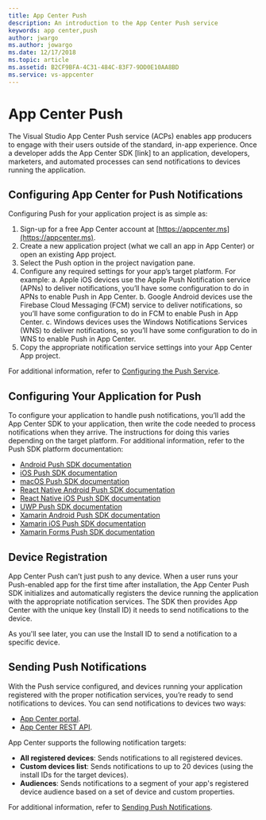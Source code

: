 ```yaml
---
title: App Center Push
description: An introduction to the App Center Push service
keywords: app center,push
author: jwargo
ms.author: jowargo
ms.date: 12/17/2018
ms.topic: article
ms.assetid: B2CF9BFA-4C31-484C-83F7-9DD0E10AA8BD
ms.service: vs-appcenter
---
```


# App Center Push

The Visual Studio App Center Push service (ACPs) enables app producers to engage with their users outside of the standard, in-app experience. Once a developer adds the App Center SDK [link] to an application, developers, marketers, and automated processes can send notifications to devices running the application.  

## Configuring App Center for Push Notifications

Configuring Push for your application project is as simple as:

1. Sign-up for a free App Center account at [https://appcenter.ms](https://appcenter.ms).
2. Create a new application project (what we call an app in App Center) or open an existing App project.
3. Select the Push option in the project navigation pane.
4. Configure any required settings for your app’s target platform. For example:
  a. Apple iOS devices use the Apple Push Notification service (APNs) to deliver notifications, you’ll have some configuration to do in APNs to enable Push in App Center.
  b. Google Android devices use the Firebase Cloud Messaging (FCM) service to deliver notifications, so you’ll have some configuration to do in FCM to enable Push in App Center.
  c. Windows devices uses the Windows Notifications Services (WNS) to deliver notifications, so you’ll have some configuration to do in WNS to enable Push in App Center.
5. Copy the appropriate notification service settings into your App Center App project.

For additional information, refer to [Configuring the Push Service](~/push/service-config.md).

## Configuring Your Application for Push

To configure your application to handle push notifications, you’ll add the App Center SDK to your application, then write the code needed to process notifications when they arrive. The instructions for doing this varies depending on the target platform. For additional information, refer to the Push SDK platform documentation:

+ [Android Push SDK documentation](~/sdk/push/android.md)
+ [iOS Push SDK documentation](~/sdk/push/ios.md)
+ [macOS Push SDK documentation](~/sdk/push/macos.md)
+ [React Native Android Push SDK documentation](~/sdk/push/react-native-android.md)
+ [React Native iOS Push SDK documentation](~/sdk/push/react-native-ios.md)
+ [UWP Push SDK documentation](~/sdk/push/uwp.md)
+ [Xamarin Android Push SDK documentation](~/sdk/push/xamarin-android.md)
+ [Xamarin iOS Push SDK documentation](~/sdk/push/xamarin-ios.md)
+ [Xamarin Forms Push SDK documentation](~/sdk/push/xamarin-forms.md)

## Device Registration

App Center Push can’t just push to any device. When a user runs your Push-enabled app for the first time after installation, the App Center Push SDK initializes and automatically registers the device running the application with the appropriate notification services. The SDK then provides App Center with the unique key (Install ID) it needs to send notifications to the device.

As you'll see later, you can use the Install ID to send a notification to a specific device.

## Sending Push Notifications

With the Push service configured, and devices running your application registered with the proper notification services, you’re ready to send notifications to devices. You can send notifications to devices two ways:

+ [App Center portal](~/push/send-notification.md).
+ [App Center REST API](~/push/rest-api.md).  

App Center supports the following notification targets:

+ **All registered devices**: Sends notifications to all registered devices.
+ **Custom devices list**: Sends notifications to up to 20 devices (using the install IDs for the target devices).
+ **Audiences**: Sends notifications to a segment of your app's registered device audience based on a set of device and custom properties.

For additional information, refer to [Sending Push Notifications](~/push/send-notification.md).

